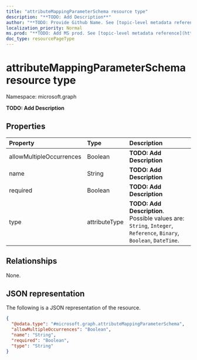 ```yaml
---
title: "attributeMappingParameterSchema resource type"
description: "**TODO: Add Description**"
author: "**TODO: Provide Github Name. See [topic-level metadata reference](https://msgo.azurewebsites.net/add/document/guidelines/metadata.html#topic-level-metadata)**"
localization_priority: Normal
ms.prod: "**TODO: Add MS prod. See [topic-level metadata reference](https://msgo.azurewebsites.net/add/document/guidelines/metadata.html#topic-level-metadata)**"
doc_type: resourcePageType
---
```


# attributeMappingParameterSchema resource type

Namespace: microsoft.graph

**TODO: Add Description**

## Properties
|Property|Type|Description|
|:---|:---|:---|
|allowMultipleOccurrences|Boolean|**TODO: Add Description**|
|name|String|**TODO: Add Description**|
|required|Boolean|**TODO: Add Description**|
|type|attributeType|**TODO: Add Description**. Possible values are: `String`, `Integer`, `Reference`, `Binary`, `Boolean`, `DateTime`.|

## Relationships
None.

## JSON representation
The following is a JSON representation of the resource.
<!-- {
  "blockType": "resource",
  "@odata.type": "microsoft.graph.attributeMappingParameterSchema"
}
-->
``` json
{
  "@odata.type": "#microsoft.graph.attributeMappingParameterSchema",
  "allowMultipleOccurrences": "Boolean",
  "name": "String",
  "required": "Boolean",
  "type": "String"
}
```

